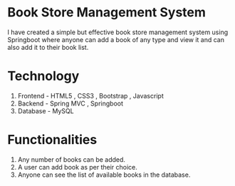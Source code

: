 # Book Store Management System
I have created a simple but effective book store management system using Springboot where anyone can add a book of any type and view it and can also add it to their book list.
# Technology
1. Frontend - HTML5 , CSS3 , Bootstrap , Javascript
2. Backend - Spring MVC ,  Springboot
3. Database - MySQL
# Functionalities
1. Any number of books can be added.
2. A user can add book as per their choice.
3. Anyone can see the list of available books in the database.
